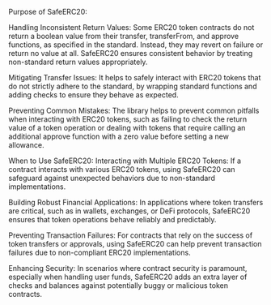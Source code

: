 Purpose of SafeERC20:

Handling Inconsistent Return Values: Some ERC20 token contracts do not return a boolean value from their transfer, transferFrom, and approve functions, as specified in the standard. Instead, they may revert on failure or return no value at all. SafeERC20 ensures consistent behavior by treating non-standard return values appropriately.

Mitigating Transfer Issues: It helps to safely interact with ERC20 tokens that do not strictly adhere to the standard, by wrapping standard functions and adding checks to ensure they behave as expected.

Preventing Common Mistakes: The library helps to prevent common pitfalls when interacting with ERC20 tokens, such as failing to check the return value of a token operation or dealing with tokens that require calling an additional approve function with a zero value before setting a new allowance.

When to Use SafeERC20:
Interacting with Multiple ERC20 Tokens: If a contract interacts with various ERC20 tokens, using SafeERC20 can safeguard against unexpected behaviors due to non-standard implementations.

Building Robust Financial Applications: In applications where token transfers are critical, such as in wallets, exchanges, or DeFi protocols, SafeERC20 ensures that token operations behave reliably and predictably.

Preventing Transaction Failures: For contracts that rely on the success of token transfers or approvals, using SafeERC20 can help prevent transaction failures due to non-compliant ERC20 implementations.

Enhancing Security: In scenarios where contract security is paramount, especially when handling user funds, SafeERC20 adds an extra layer of checks and balances against potentially buggy or malicious token contracts.

